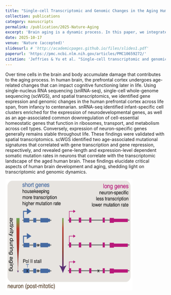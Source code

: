 ```yaml
---
title: "Single-cell Transcriptomic and Genomic Changes in the Aging Human Brain"
collection: publications
category: manuscripts
permalink: /publication/2025-Nature-Aging
excerpt: 'Brain aging is a dynamic process. In this paper, we integrated single-nucleus RNA-seq, single-cell WGS, and spatial transcriptomics, and elucidated genomic and transcriptomic changes of human brain aging.'
date: 2025-10-17
venue: 'Nature (accepted)'
slidesurl: # 'http://academicpages.github.io/files/slides1.pdf'
paperurl: 'https://pmc.ncbi.nlm.nih.gov/articles/PMC10659272/'
citation: 'Jeffries & Yu et al. "Single-cell transcriptomic and genomic changes in the aging human brain." bioRxiv (2023)'
---
```

Over time cells in the brain and body accumulate damage that contributes to the aging process. In human brain, the prefrontal cortex undergoes age-related changes that can impact cognitive functioning later in life. Using single-nucleus RNA sequencing (snRNA-seq), single-cell whole-genome sequencing (scWGS), and spatial transcriptomics, we identified gene expression and genomic changes in the human prefrontal cortex across life span, from infancy to centenarian. snRNA-seq identified infant-specific cell clusters enriched for the expression of neurodevelopmental genes, as well as an age-associated common downregulation of cell-essential homeostatic genes that function in ribosomes, transport, and metabolism across cell types. Conversely, expression of neuron-specific genes generally remains stable throughout life. These findings were validated with spatial transcriptomics. scWGS identified two age-associated mutational signatures that correlated with gene transcription and gene repression, respectively, and revealed gene-length and expression-level dependent somatic mutation rates in neurons that correlate with the transcriptomic landscape of the aged human brain. These findings elucidate critical aspects of human brain development and aging, shedding light on transcriptomic and genomic dynamics.

<img src="/images/Paper-Cover-2025-Nature.png" alt="Graphic Abstract" width="400" height="350"/>